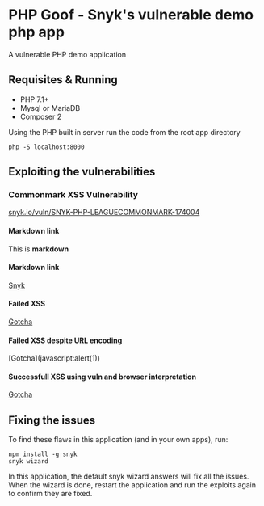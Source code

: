 # PHP Goof - Snyk's vulnerable demo php app

A vulnerable PHP demo application

## Requisites & Running 

- PHP 7.1+
- Mysql or MariaDB 
- Composer 2

Using the PHP built in server run the code from the root app directory

```
php -S localhost:8000
```

## Exploiting the vulnerabilities

### Commonmark XSS Vulnerability

[snyk.io/vuln/SNYK-PHP-LEAGUECOMMONMARK-174004](https://snyk.io/vuln/SNYK-PHP-LEAGUECOMMONMARK-174004)

#### Markdown link
This is **markdown**

#### Markdown link
[Snyk](https://snyk.io/)

#### Failed XSS
[Gotcha](javascript:alert(1))

#### Failed XSS despite URL encoding
[Gotcha](javascript&#58;alert(1&#41;)

#### Successfull XSS using vuln and browser interpretation 
[Gotcha](javascript&amp;colon;alert%28&#039;Gotcha&#039;%29)

## Fixing the issues
To find these flaws in this application (and in your own apps), run:

```
npm install -g snyk
snyk wizard
```

In this application, the default snyk wizard answers will fix all the issues. When the wizard is done, restart the application and run the exploits again to confirm they are fixed.